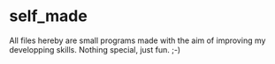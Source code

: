 # self_made
All files hereby are small programs made with the aim of improving my developping skills.
Nothing special, just fun. ;-)
